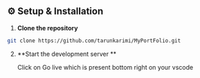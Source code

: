 ## ⚙️ Setup & Installation

1. **Clone the repository**
```bash
git clone https://github.com/tarunkarimi/MyPortFolio.git
```

2. **Start the development server **
 
   Click on Go live which is present bottom right on your vscode
